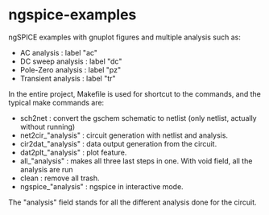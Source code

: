 # ngspice-examples
ngSPICE examples with gnuplot figures and multiple analysis such as:
- AC analysis : label "ac"
- DC sweep analysis : label "dc"
- Pole-Zero analysis : label "pz"
- Transient analysis : label "tr"

In the entire project, Makefile is used for shortcut to the commands, and the typical make commands are:

- sch2net : convert the gschem schematic to netlist (only netlist, actually without running)
- net2cir_"analysis" : circuit generation with netlist and analysis.
- cir2dat_"analysis" : data output generation from the circuit.
- dat2plt_"analysis" : plot feature.
- all_"analysis" : makes all three last steps in one. With void <analysis> field, all the analysis are run
- clean : remove all trash.
- ngspice_"analysis" : ngspice in interactive mode.

The "analysis" field stands for all the different analysis done for the circuit.
